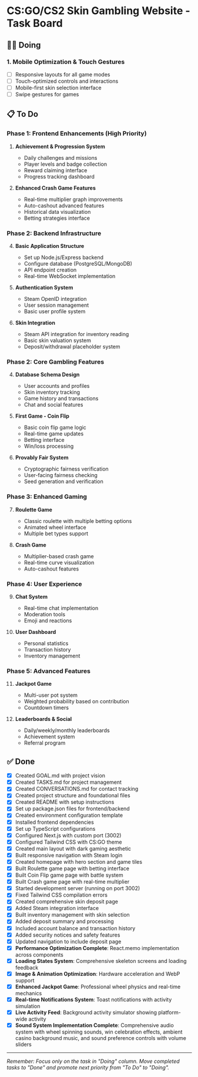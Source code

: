 # CS:GO/CS2 Skin Gambling Website - Task Board

## 🏃‍♂️ Doing
### 1. Mobile Optimization & Touch Gestures
- [ ] Responsive layouts for all game modes
- [ ] Touch-optimized controls and interactions
- [ ] Mobile-first skin selection interface
- [ ] Swipe gestures for games

## 📋 To Do

### Phase 1: Frontend Enhancements (High Priority)
1. **Achievement & Progression System**
   - Daily challenges and missions
   - Player levels and badge collection
   - Reward claiming interface
   - Progress tracking dashboard

2. **Enhanced Crash Game Features**
   - Real-time multiplier graph improvements
   - Auto-cashout advanced features
   - Historical data visualization
   - Betting strategies interface

### Phase 2: Backend Infrastructure
4. **Basic Application Structure**
   - Set up Node.js/Express backend
   - Configure database (PostgreSQL/MongoDB)
   - API endpoint creation
   - Real-time WebSocket implementation

2. **Authentication System**
   - Steam OpenID integration
   - User session management
   - Basic user profile system

3. **Skin Integration**
   - Steam API integration for inventory reading
   - Basic skin valuation system
   - Deposit/withdrawal placeholder system

### Phase 2: Core Gambling Features
4. **Database Schema Design**
   - User accounts and profiles
   - Skin inventory tracking
   - Game history and transactions
   - Chat and social features

5. **First Game - Coin Flip**
   - Basic coin flip game logic
   - Real-time game updates
   - Betting interface
   - Win/loss processing

6. **Provably Fair System**
   - Cryptographic fairness verification
   - User-facing fairness checking
   - Seed generation and verification

### Phase 3: Enhanced Gaming
7. **Roulette Game**
   - Classic roulette with multiple betting options
   - Animated wheel interface
   - Multiple bet types support

8. **Crash Game**
   - Multiplier-based crash game
   - Real-time curve visualization
   - Auto-cashout features

### Phase 4: User Experience
9. **Chat System**
   - Real-time chat implementation
   - Moderation tools
   - Emoji and reactions

10. **User Dashboard**
    - Personal statistics
    - Transaction history
    - Inventory management

### Phase 5: Advanced Features
11. **Jackpot Game**
    - Multi-user pot system
    - Weighted probability based on contribution
    - Countdown timers

12. **Leaderboards & Social**
    - Daily/weekly/monthly leaderboards
    - Achievement system
    - Referral program

## ✅ Done
- [x] Created GOAL.md with project vision
- [x] Created TASKS.md for project management
- [x] Created CONVERSATIONS.md for contact tracking
- [x] Created project structure and foundational files
- [x] Created README with setup instructions
- [x] Set up package.json files for frontend/backend
- [x] Created environment configuration template
- [x] Installed frontend dependencies
- [x] Set up TypeScript configurations
- [x] Configured Next.js with custom port (3002)
- [x] Configured Tailwind CSS with CS:GO theme
- [x] Created main layout with dark gaming aesthetic
- [x] Built responsive navigation with Steam login
- [x] Created homepage with hero section and game tiles
- [x] Built Roulette game page with betting interface
- [x] Built Coin Flip game page with battle system
- [x] Built Crash game page with real-time multiplier
- [x] Started development server (running on port 3002)
- [x] Fixed Tailwind CSS compilation errors
- [x] Created comprehensive skin deposit page
- [x] Added Steam integration interface
- [x] Built inventory management with skin selection
- [x] Added deposit summary and processing
- [x] Included account balance and transaction history
- [x] Added security notices and safety features
- [x] Updated navigation to include deposit page
- [x] **Performance Optimization Complete**: React.memo implementation across components
- [x] **Loading States System**: Comprehensive skeleton screens and loading feedback
- [x] **Image & Animation Optimization**: Hardware acceleration and WebP support
- [x] **Enhanced Jackpot Game**: Professional wheel physics and real-time mechanics
- [x] **Real-time Notifications System**: Toast notifications with activity simulation
- [x] **Live Activity Feed**: Background activity simulator showing platform-wide activity
- [x] **Sound System Implementation Complete**: Comprehensive audio system with wheel spinning sounds, win celebration effects, ambient casino background music, and sound preference controls with volume sliders

---
*Remember: Focus only on the task in "Doing" column. Move completed tasks to "Done" and promote next priority from "To Do" to "Doing".* 